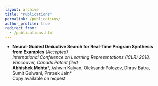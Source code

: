 ```yaml
---
layout: archive
title: "Publications"
permalink: /publications/
author_profile: true
redirect_from: 
  - /publications.html
---
```



* **Neural-Guided Deductive Search for Real-Time Program Synthesis from Examples** *(Accepted)*  
 *International Conference on Learning Representations (ICLR) 2018, Vancouver, Canada*
 *Patent filed*  
 **Abhishek Mohta***, Ashwin Kalyan, Oleksandr Polozov, Dhruv Batra, Sumit Gulwani, Prateek Jain*  
 Copy available on request

